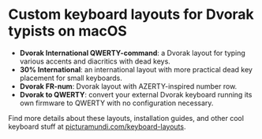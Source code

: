 # Custom keyboard layouts for Dvorak typists on macOS

- **Dvorak International QWERTY-command**: a Dvorak layout for typing various accents and diacritics with dead keys.
- **30% International**: an international layout with more practical dead key placement for small keyboards.
- **Dvorak FR-num**: Dvorak layout with AZERTY-inspired number row.
- **Dvorak to QWERTY**: convert your external Dvorak keyboard running its own firmware to QWERTY with no configuration necessary.

Find more details about these layouts, installation guides, and other cool keyboard stuff at [picturamundi.com/keyboard-layouts](https://picturamundi.com/keyboard-layouts).

